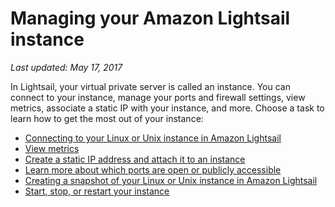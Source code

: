 # Managing your Amazon Lightsail instance<a name="managing-your-instance-using-lightsail"></a>

 *Last updated: May 17, 2017* 

In Lightsail, your virtual private server is called an instance\. You can connect to your instance, manage your ports and firewall settings, view metrics, associate a static IP with your instance, and more\. Choose a task to learn how to get the most out of your instance:
+  [Connecting to your Linux or Unix instance in Amazon Lightsail](lightsail-how-to-connect-to-your-instance-virtual-private-server.md) 
+  [View metrics](understanding-instance-health-metrics-in-amazon-lightsail.md) 
+  [Create a static IP address and attach it to an instance](lightsail-create-static-ip.md) 
+  [Learn more about which ports are open or publicly accessible](understanding-firewall-and-port-mappings-in-amazon-lightsail.md) 
+  [Creating a snapshot of your Linux or Unix instance in Amazon Lightsail](lightsail-how-to-create-a-snapshot-of-your-instance.md) 
+  [Start, stop, or restart your instance](lightsail-how-to-start-stop-or-restart-your-instance-virtual-private-server.md) 